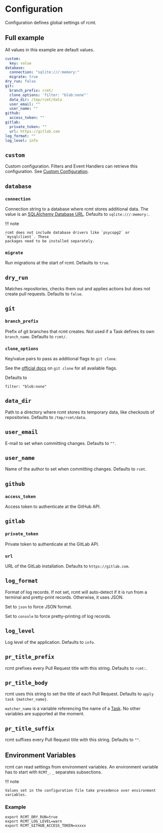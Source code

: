 # Configuration

Configuration defines global settings of rcmt.

## Full example

All values in this example are default values.

```yaml
custom:
  key: value
database:
  connection: "sqlite:///:memory:"
  migrate: true
dry_run: false
git:
  branch_prefix: rcmt/
  clone_options: 'filter: "blob:none"'
  data_dir: /tmp/rcmt/data
  user_email: ""
  user_name: ""
github:
  access_token: ""
gitlab:
  private_token: ""
  url: https://gitlab.com
log_format: ""
log_level: info
```

## `custom`

Custom configuration. Filters and Event Handlers can retrieve this configuration. See
[Custom Configuration](/get-started/custom-config/).

## `database`

### `connection`

Connection string to a database where rcmt stores additional data. The value is an
[SQLAlchemy Database URL](https://docs.sqlalchemy.org/en/20/core/engines.html#database-urls>).
Defaults to ``sqlite:///:memory:``.

!!! note

    rcmt does not include database drivers like `psycopg2` or `mysqlclient`. These
    packages need to be installed separately.

### `migrate`

Run migrations at the start of rcmt. Defaults to `true`.

## `dry_run`

Matches repositories, checks them out and applies actions but does not create pull
requests. Defaults to `false`.

## `git`

### `branch_prefix`

Prefix of git branches that rcmt creates. Not used if a Task defines its own
`branch_name`. Defaults to `rcmt/`.

### `clone_options`

Key/value pairs to pass as additional flags to `git clone`.

See the [official docs](https://www.git-scm.com/docs/git-clone) on `git clone` for all
available flags.

Defaults to
```
filter: "blob:none"
```

## `data_dir`

Path to a directory where rcmt stores its temporary data, like checkouts of
repositories. Defaults to `/tmp/rcmt/data`.

## `user_email`

E-mail to set when committing changes. Defaults to `""`.

## `user_name`

Name of the author to set when committing changes. Defaults to `rcmt`.

## `github`

### `access_token`

Access token to authenticate at the GitHub API.

## `gitlab`

### `private_token`

Private token to authenticate at the GitLab API.

### `url`

URL of the GitLab installation. Defaults to `https://gitlab.com`.

## `log_format`

Format of log records. If not set, rcmt will auto-detect if it is run from a terminal
and pretty-print records. Otherwise, it uses JSON.

Set to `json` to force JSON format.

Set to `console` to force pretty-printing of log records.

## `log_level`

Log level of the application. Defaults to `info`.

## `pr_title_prefix`

rcmt prefixes every Pull Request title with this string. Defaults to `rcmt:`.

## `pr_title_body`

rcmt uses this string to set the title of each Pull Request. Defaults to
`apply task {matcher_name}`.

`matcher_name` is a variable referencing the name of a [Task](./task.md). No
other variables are supported at the moment.

## `pr_title_suffix`

rcmt suffixes every Pull Request title with this string. Defaults to `""`.

## Environment Variables

rcmt can read settings from environment variables. An environment variable has to start
with `RCMT_`. `_` separates subsections.

!!! note
   
    Values set in the configuration file take precedence over environment variables.

### Example

```shell
export RCMT_DRY_RUN=true
export RCMT_LOG_LEVEL=warn
export RCMT_GITHUB_ACCESS_TOKEN=xxxxx
```
